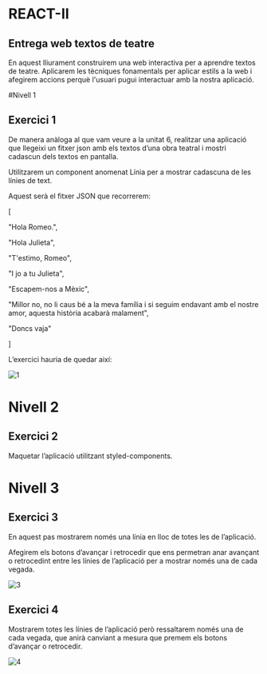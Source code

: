 # REACT-II
## Entrega web textos de teatre


En aquest lliurament construirem una web interactiva per a aprendre textos de teatre. Aplicarem les tècniques fonamentals per aplicar estils a la web i afegirem accions perquè l'usuari pugui interactuar amb la nostra aplicació.

#Nivell 1
## Exercici 1

De manera anàloga al que vam veure a la unitat 6, realitzar una aplicació que llegeixi un fitxer json amb els textos d’una obra teatral i mostri cadascun dels textos en pantalla.

Utilitzarem un component anomenat Línia per a mostrar cadascuna de les línies de text.

Aquest serà el fitxer JSON que recorrerem:

[

 "Hola Romeo.", 

"Hola Julieta", 

"T'estimo, Romeo", 

"I jo a tu Julieta", 

"Escapem-nos a Mèxic", 

"Millor no, no li caus bé a la meva família i si seguim endavant amb el nostre amor, aquesta història acabarà malament", 

"Doncs vaja" 

]


L’exercici hauria de quedar així:

![1](https://user-images.githubusercontent.com/67639391/104747461-da83c100-5750-11eb-8e21-eda5f4718ebe.jpeg)

# Nivell 2
## Exercici 2

Maquetar l’aplicació utilitzant styled-components.

# Nivell 3
## Exercici 3

En aquest pas mostrarem només una línia en lloc de totes les de l’aplicació.

Afegirem els botons d’avançar i retrocedir que ens permetran anar avançant o retrocedint entre les línies de l’aplicació per a mostrar només una de cada vegada.

![3](https://user-images.githubusercontent.com/67639391/104747465-dbb4ee00-5750-11eb-98c7-70e8499645c1.jpeg)

## Exercici 4
Mostrarem totes les línies de l’aplicació però ressaltarem només una de cada vegada, que anirà canviant a mesura que premem els botons d’avançar o retrocedir.

![4](https://user-images.githubusercontent.com/67639391/104747477-de174800-5750-11eb-99cf-160dd628335e.jpeg)
